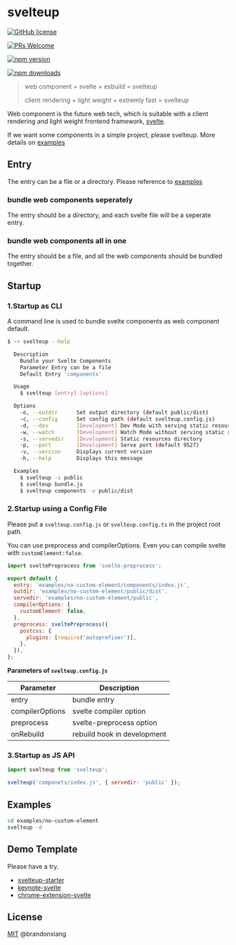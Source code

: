 # svelteup

[![GitHub license](https://img.shields.io/github/license/brandonxiang/svelteup)](https://github.com/brandonxiang/svelteup/blob/master/LICENSE)

[![PRs Welcome](https://img.shields.io/badge/PRs-welcome-orange.svg)](https://github.com/brandonxiang/svelteup/compare)

[![npm version](https://badgen.net/npm/v/svelteup)](https://npm.im/svelteup)

[![npm downloads](https://badgen.net/npm/dm/svelteup)](https://npm.im/svelteup)

> web component + svelte + esbuild = svelteup
>
> client rendering + light weight + extremly fast = svelteup

Web component is the future web tech, which is suitable with a client rendering and light weight frontend framework, [svelte](https://svelte.dev/).

If we want some components in a simple project, please svelteup. More details on [examples](./examples)

## Entry

The entry can be a file or a directory. Please reference to [examples](./examples)

### bundle web components seperately

The entry should be a directory, and each svelte file will be a seperate entry.

### bundle web components all in one

The entry should be a file, and all the web components should be bundled together.

## Startup

### 1.Startup as CLI

A command line is used to bundle svelte components as web component default.

```bash
$ ·> svelteup --help

  Description
    Bundle your Svelte Components
    Parameter Entry can be a file
    Default Entry 'components'

  Usage
    $ svelteup [entry] [options]

  Options
    -o, --outdir      Set output directory (default public/dist)
    -c, --config      Set config path (default svelteup.config.js)
    -d, --dev         [Development] Dev Mode with serving static resources (default false)
    -w, --watch       [Development] Watch Mode without serving static resources (default false)
    -s, --servedir    [Development] Static resources directory
    -p, --port        [Development] Serve port (default 9527)
    -v, --version     Displays current version
    -h, --help        Displays this message

  Examples
    $ svelteup -s public
    $ svelteup bundle.js
    $ svelteup components -o public/dist

```

### 2.Startup using a Config File

Please put a `svelteup.config.js` or `svelteup.config.ts` in the project root path.

You can use preprocess and compilerOptions. Even you can compile svelte with `customElement:false`.

```javascript
import sveltePreprocess from 'svelte-preprocess';

export default {
  entry: 'examples/no-custom-element/components/index.js',
  outdir: 'examples/no-custom-element/public/dist',
  servedir: 'examples/no-custom-element/public',
  compilerOptions: {
    customElement: false,
  },
  preprocess: sveltePreprocess({
    postcss: {
      plugins: [require('autoprefixer')],
    },
  }),
};
```

**Parameters of `svelteup.config.js`**

| Parameter      | Description                 |
| -------------- | --------------------------- |
| entry          | bundle entry                |
| compilerOptions | svelte compiler option      |
| preprocess     | svelte-preprocess option    |
| onRebuild      | rebuild hook in development |

### 3.Startup as JS API

```javascript
import svelteup from 'svelteup';

svelteup('componets/index.js', { servedir: 'public' });
```

## Examples

```bash
cd examples/no-custom-element
svelteup -d
```

## Demo Template

Please have a try.

- [svelteup-starter](https://github.com/brandonxiang/svelteup-starter)
- [keynote-svelte](https://github.com/WhatisHappyPlanet/keynote-svelte)
- [chrome-extension-svelte](https://github.com/brandonxiang/chrome-extension-svelte)


## License

[MIT](./LICENSE) @brandonxiang

